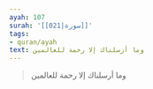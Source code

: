```yaml
---
ayah: 107
surah: '[[021|سورة]]'
tags:
- quran/ayah
text: وما أرسلناك إلا رحمة للعالمين
---
```

> وما أرسلناك إلا رحمة للعالمين
